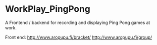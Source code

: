 # WorkPlay_PingPong
A Frontend / backend for recording and displaying Ping Pong games at work.


Front end: 
http://www.aropupu.fi/bracket/
http://www.aropupu.fi/group/
